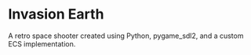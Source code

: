 Invasion Earth
==============

A retro space shooter created using Python, pygame_sdl2, and a custom ECS implementation.
